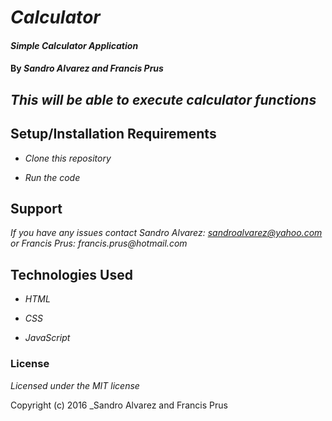 # _Calculator_

#### _Simple Calculator Application_

#### By _Sandro Alvarez and Francis Prus_

## _This will be able to execute calculator functions_

## Setup/Installation Requirements

* _Clone this repository_

* _Run the code_

## Support

_If you have any issues contact Sandro Alvarez: sandroalvarez@yahoo.com or Francis Prus: francis.prus@hotmail.com_

## Technologies Used

* _HTML_

* _CSS_

* _JavaScript_

### License

_Licensed under the MIT license_

Copyright (c) 2016 _Sandro Alvarez and Francis Prus
